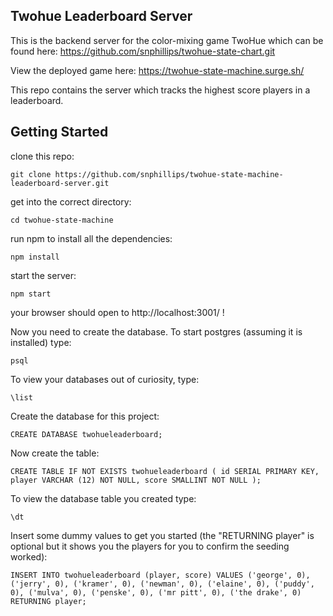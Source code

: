 ## Twohue Leaderboard Server

This is the backend server for the color-mixing game TwoHue which can be found here: https://github.com/snphillips/twohue-state-chart.git

View the deployed game here: https://twohue-state-machine.surge.sh/

This repo contains the server which tracks the highest score players in a leaderboard.

## Getting Started

clone this repo:

`git clone https://github.com/snphillips/twohue-state-machine-leaderboard-server.git`

get into the correct directory:

`cd twohue-state-machine`

run npm to install all the dependencies:

`npm install`

start the server:

`npm start`

your browser should open to http://localhost:3001/ !

Now you need to create the database. To start postgres (assuming it is installed) type: 

`psql`

To view your databases out of curiosity, type: 

`\list`

Create the database for this project:

`CREATE DATABASE twohueleaderboard;`

Now create the table:

`CREATE TABLE IF NOT EXISTS twohueleaderboard (
  id SERIAL PRIMARY KEY,
	player VARCHAR (12) NOT NULL,
	score SMALLINT NOT NULL
	);`

To view the database table you created type:

`\dt`

Insert some dummy values to get you started (the "RETURNING player" is optional but it shows you the players for you to confirm the seeding worked):

`INSERT INTO twohueleaderboard (player, score)
VALUES ('george', 0), ('jerry', 0), ('kramer', 0), ('newman', 0), ('elaine', 0), ('puddy', 0), ('mulva', 0), ('penske', 0), ('mr pitt', 0), ('the drake', 0)
RETURNING player;`
